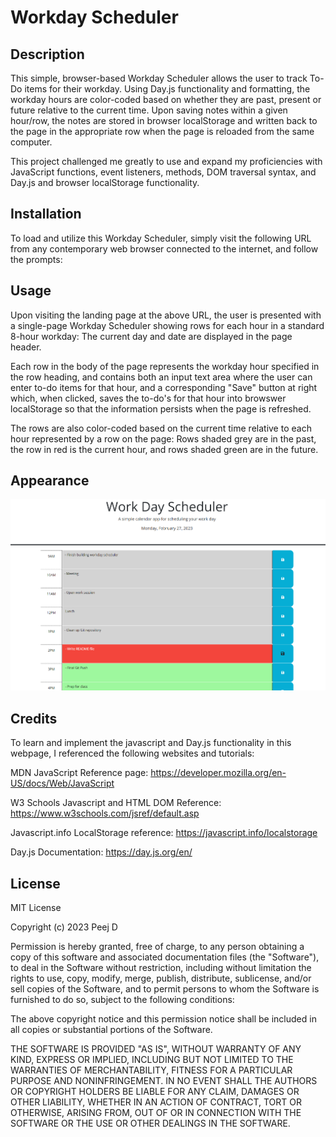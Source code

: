 # Workday Scheduler


## Description

This simple, browser-based Workday Scheduler allows the user to track To-Do items for their workday.
Using Day.js functionality and formatting, the workday hours are color-coded based on whether they are past, present or future relative to the current time.
Upon saving notes within a given hour/row, the notes are stored in browser localStorage and written back to the page in the appropriate row when the page is reloaded from the same computer.

This project challenged me greatly to use and expand my proficiencies with JavaScript functions, event listeners, methods, DOM traversal syntax, and Day.js and browser localStorage functionality.



## Installation

To load and utilize this Workday Scheduler, simply visit the following URL from any contemporary web browser connected to the internet, and follow the prompts:



## Usage

Upon visiting the landing page at the above URL, the user is presented with a single-page Workday Scheduler showing rows for each hour in a standard 8-hour workday:
The current day and date are displayed in the page header.

Each row in the body of the page represents the workday hour specified in the row heading, and contains both an input text area where the user can enter to-do items for that hour, and a corresponding "Save" button at right which, when clicked, saves the to-do's for that hour into browswer localStorage so that the information persists when the page is refreshed.

The rows are also color-coded based on the current time relative to each hour represented by a row on the page:
Rows shaded grey are in the past, the row in red is the current hour, and rows shaded green are in the future.



## Appearance

![Screenshot of the Workday Scheduler webpage.](./Assets/WorkdayScheduler_Screenshot.png)



## Credits

To learn and implement the javascript and Day.js functionality in this webpage, I referenced the following websites and tutorials:

MDN JavaScript Reference page:
https://developer.mozilla.org/en-US/docs/Web/JavaScript


W3 Schools Javascript and HTML DOM Reference:
https://www.w3schools.com/jsref/default.asp


Javascript.info LocalStorage reference:
https://javascript.info/localstorage


Day.js Documentation:
https://day.js.org/en/




## License

MIT License

Copyright (c) 2023 Peej D

Permission is hereby granted, free of charge, to any person obtaining a copy
of this software and associated documentation files (the "Software"), to deal
in the Software without restriction, including without limitation the rights
to use, copy, modify, merge, publish, distribute, sublicense, and/or sell
copies of the Software, and to permit persons to whom the Software is
furnished to do so, subject to the following conditions:

The above copyright notice and this permission notice shall be included in all
copies or substantial portions of the Software.

THE SOFTWARE IS PROVIDED "AS IS", WITHOUT WARRANTY OF ANY KIND, EXPRESS OR
IMPLIED, INCLUDING BUT NOT LIMITED TO THE WARRANTIES OF MERCHANTABILITY,
FITNESS FOR A PARTICULAR PURPOSE AND NONINFRINGEMENT. IN NO EVENT SHALL THE
AUTHORS OR COPYRIGHT HOLDERS BE LIABLE FOR ANY CLAIM, DAMAGES OR OTHER
LIABILITY, WHETHER IN AN ACTION OF CONTRACT, TORT OR OTHERWISE, ARISING FROM,
OUT OF OR IN CONNECTION WITH THE SOFTWARE OR THE USE OR OTHER DEALINGS IN THE
SOFTWARE.
